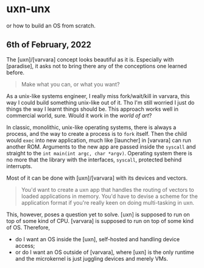 # uxn-unx

or how to build an OS from scratch.

## 6th of February, 2022

The [uxn]/[varvara] concept looks beautiful as it is. Especially with [paradise], it asks not to bring there any of the conceptions one learned before.

> Make what you can, or what you want?

As a unix-like systems engineer, I really miss fork/wait/kill in varvara, this way I could build something unix-like out of it.
Tho I'm still worried I just do things the way I learnt things should be. This approach works well in commercial world, sure. Would it work in the *world of art*?

In classic, monolithic, unix-like operating systems, there is always a process, and the way to create a process is to `fork` itself. Then the child would `exec` into new application, much like [launcher] in [varvara] can run another ROM. Arguments to the new app are passed inside the `syscall` and straight to the `int main(int argc, char *argv)`. Operating system there is no more that the library with the interfaces, `syscall`, protected behind interrupts.

Most of it can be done with [uxn]/[varvara] with its devices and vectors. 

> You'd want to create a uxn app that handles the routing of vectors to loaded applications in memory. You'd have to devise a scheme for the application format if you're really keen on doing multi-tasking in uxn.

This, however, poses a question yet to solve. [uxn] is supposed to run on top of some kind of CPU. [varvara] is supposed to run on top of some kind of OS. Therefore, 

* do I want an OS inside the [uxn], self-hosted and handling device access; 
* or do I want an OS outside of [varvara], where [uxn] is the only runtime and the microkernel is just juggling devices and merely VMs.
